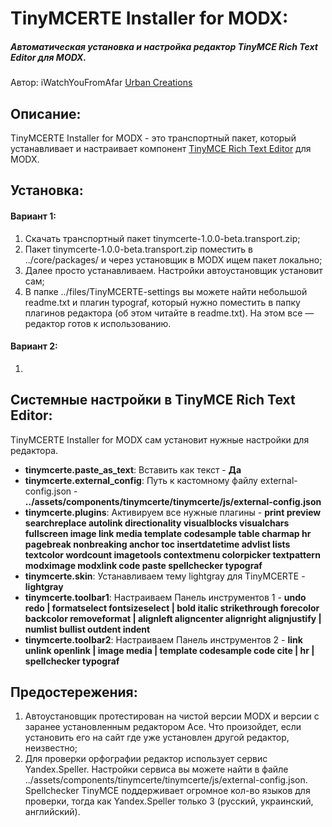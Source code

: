<h1><strong>TinyMCERTE Installer for MODX:</strong></h1>
<h5>Автоматическая установка и настройка редактор TinyMCE Rich Text Editor для MODX.</h5>

<p>Автор: iWatchYouFromAfar <a href="https://urbancreations.ru/" target="_blank">Urban Creations</a><br/>

<h2>Описание:</h2>
<p>TinyMCERTE Installer for MODX - это транспортный пакет, который устанавливает и настраивает компонент <a href="https://modx.com/extras/package/tinymcerichtexteditor" target="_blank">TinyMCE Rich Text Editor</a> для MODX.</p>

<h2>Установка:</h2>
<h4>Вариант 1:</h4>
<ol>
	<li>Скачать транспортный пакет tinymcerte-1.0.0-beta.transport.zip;</li>
	<li>Пакет tinymcerte-1.0.0-beta.transport.zip поместить в ../core/packages/ и через установщик в MODX ищем пакет локально;</li>
	<li>Далее просто устанавливаем. Настройки автоустановщик установит сам;</li>
	<li>В папке ../files/TinyMCERTE-settings вы можете найти небольшой readme.txt и плагин typograf, который нужно поместить в папку плагинов редактора (об этом читайте в readme.txt). На этом все — редактор готов к использованию.</li>
</ol>

<h4>Вариант 2:</h4>
<ol>
  <li></li>
</ol>

<h2>Системные настройки в TinyMCE Rich Text Editor:</h2>
<p>TinyMCERTE Installer for MODX сам установит нужные настройки для редактора.</p>

<ul>
	<li><strong>tinymcerte.paste_as_text</strong>: Вставить как текст - <strong>Да</strong></li>
	<li><strong>tinymcerte.external_config</strong>: Путь к кастомному файлу external-config.json - <strong>../assets/components/tinymcerte/tinymcerte/js/external-config.json</strong></li>
	<li><strong>tinymcerte.plugins</strong>: Активируем все нужные плагины - <strong>print preview searchreplace autolink directionality visualblocks visualchars fullscreen image link media template codesample table charmap hr pagebreak nonbreaking anchor toc insertdatetime advlist lists textcolor wordcount imagetools contextmenu colorpicker textpattern modximage modxlink code paste spellchecker typograf</strong></li>
	<li><strong>tinymcerte.skin</strong>: Устанавливаем тему lightgray для TinyMCERTE - <strong>lightgray</strong></li>
	<li><strong>tinymcerte.toolbar1</strong>: Настраиваем Панель инструментов 1 - <strong>undo redo | formatselect fontsizeselect  | bold italic strikethrough forecolor backcolor removeformat | alignleft aligncenter alignright alignjustify  | numlist bullist outdent indent</strong></li>
	<li><strong>tinymcerte.toolbar2</strong>: Настраиваем Панель инструментов 2 - <strong>link unlink openlink | image media | template codesample code cite | hr | spellchecker typograf</strong></li>
</ul>

<h2>Предостережения:</h2>
<ol>
  <li>Автоустановщик протестирован на чистой версии MODX и версии с заранее установленным редактором Ace. Что произойдет, если установить его на сайт где уже установлен другой редактор, неизвестно;</li>
  <li>Для проверки орфографии редактор использует сервис Yandex.Speller. Настройки сервиса вы можете найти в файле ../assets/components/tinymcerte/tinymcerte/js/external-config.json. Spellchecker TinyMCE поддерживает огромное кол-во языков для проверки, тогда как Yandex.Speller только 3 (русский, украинский, английский).</li>
</ol>
